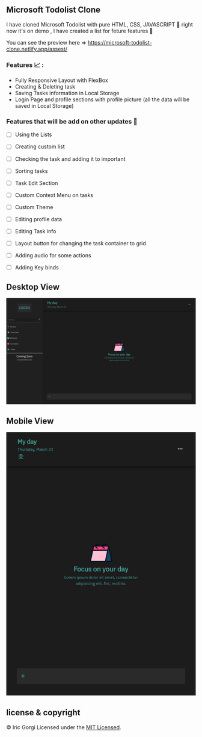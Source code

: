 
## Microsoft Todolist Clone

I have cloned Microsoft Todolist with pure HTML, CSS, JAVASCRIPT 🦾
right now it's on demo , I have created a list for feture features 👏

You can see the preview here => https://microsoft-todolist-clone.netlify.app/assest/

### Features 📈 :

 - Fully Responsive Layout with FlexBox
 - Creating & Deleting task
 - Saving Tasks information in Local Storage
 - Login Page and profile sections with profile picture (all the data will be saved in Local Storage)

### Features that will be add on other updates 📰

- [ ] Using the Lists

- [ ] Creating custom list

- [ ] Checking the task and adding it to important

- [ ] Sorting tasks

- [ ] Task Edit Section

- [ ] Custom Context Menu on tasks

- [ ] Custom Theme

- [ ] Editing profile data

- [ ] Editing Task info

- [ ] Layout button for changing the task container to grid

- [ ] Adding audio for some actions

- [ ] Adding Key binds

## Desktop View

<p align="center">
  <img src="assest/resource/images/template/_C__Users_asus_OneDrive_Desktop_files_Javascript_todolist_assest_index.html.png" alt="Desktop view">
</p>

## Mobile View

<p align="center">
  <img src="assest/resource/images/template/_C__Users_asus_OneDrive_Desktop_files_Javascript_todolist_assest_index.html%20(1).png" alt="Mobile view">
</p>

## license & copyright

© Iric Gorgi
Licensed under the [MIT Licensed](LICENSE).
